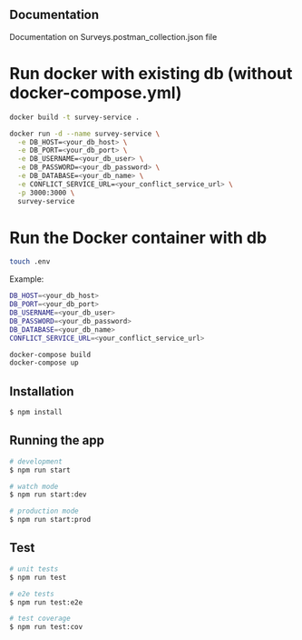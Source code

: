 
## Documentation

Documentation on Surveys.postman_collection.json file

# Run docker with existing db (without docker-compose.yml)

```bash
docker build -t survey-service .

docker run -d --name survey-service \
  -e DB_HOST=<your_db_host> \
  -e DB_PORT=<your_db_port> \
  -e DB_USERNAME=<your_db_user> \
  -e DB_PASSWORD=<your_db_password> \
  -e DB_DATABASE=<your_db_name> \
  -e CONFLICT_SERVICE_URL=<your_conflict_service_url> \
  -p 3000:3000 \
  survey-service
```


# Run the Docker container with db

```bash
touch .env
```

Example:

```bash
DB_HOST=<your_db_host>
DB_PORT=<your_db_port>
DB_USERNAME=<your_db_user>
DB_PASSWORD=<your_db_password>
DB_DATABASE=<your_db_name>
CONFLICT_SERVICE_URL=<your_conflict_service_url>
```

```bash
docker-compose build
docker-compose up
```

## Installation

```bash
$ npm install
```

## Running the app

```bash
# development
$ npm run start

# watch mode
$ npm run start:dev

# production mode
$ npm run start:prod
```

## Test

```bash
# unit tests
$ npm run test

# e2e tests
$ npm run test:e2e

# test coverage
$ npm run test:cov
```
